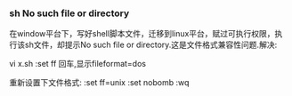 ### sh No such file or directory
在window平台下，写好shell脚本文件，迁移到linux平台，赋过可执行权限，执行该sh文件，却提示No such file or directory.这是文件格式兼容性问题.解决:

vi x.sh
:set ff
回车,显示fileformat=dos

重新设置下文件格式:
:set ff=unix
:set nobomb
:wq

